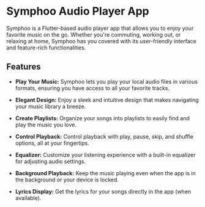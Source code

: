 # Symphoo Audio Player App

Symphoo is a Flutter-based audio player app that allows you to enjoy your favorite music on the go. Whether you're commuting, working out, or relaxing at home, Symphoo has you covered with its user-friendly interface and feature-rich functionalities.


## Features

- **Play Your Music:** Symphoo lets you play your local audio files in various formats, ensuring you have access to all your favorite tracks.

- **Elegant Design:** Enjoy a sleek and intuitive design that makes navigating your music library a breeze.

- **Create Playlists:** Organize your songs into playlists to easily find and play the music you love.

- **Control Playback:** Control playback with play, pause, skip, and shuffle options, all at your fingertips.

- **Equalizer:** Customize your listening experience with a built-in equalizer for adjusting audio settings.

- **Background Playback:** Keep the music playing even when the app is in the background or your device is locked.

- **Lyrics Display:** Get the lyrics for your songs directly in the app (when available).

